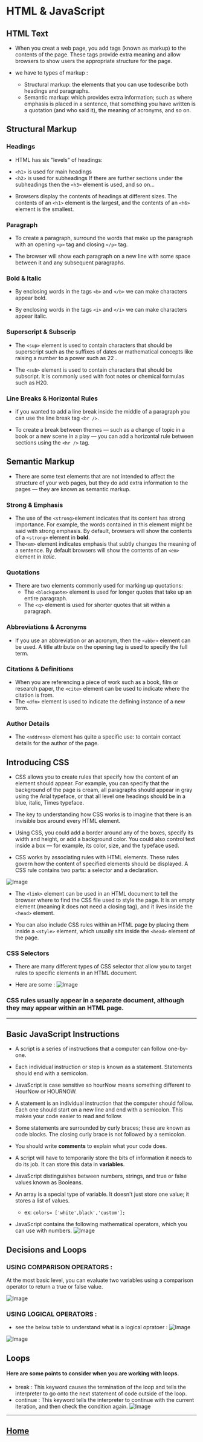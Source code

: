 # HTML & JavaScript 

## HTML Text


* When you creat a web page, you add tags (known as markup) to the contents of the page. These tags provide extra meaning and allow browsers to show users the appropriate structure for the page.

* we have to types of markup :
  - Structural markup: the elements that you can use todescribe both headings and paragraphs.
  - Semantic markup: which provides extra information; such as where emphasis is placed in a sentence, that something you have written is a quotation (and who said it), the meaning of acronyms, and so on.

## Structural Markup 

### Headings

  * HTML has six "levels" of headings:
- `<h1>` is used for main headings
- `<h2>` is used for subheadings If there are further sections
under the subheadings then the `<h3>` element is used, and so on...
* Browsers display the contents of headings at different sizes. The contents of an `<h1>` element is the largest, and the contents of an `<h6>` element is the smallest.

### Paragraph

* To create a paragraph, surround the words that make up the paragraph with an opening `<p>` tag and closing `</p>` tag.

* The browser will show each paragraph on a new line with some space between it and any subsequent paragraphs.

### Bold & Italic

* By enclosing words in the tags `<b>` and `</b>` we can make
characters appear bold.

* By enclosing words in the tags `<i>` and `</i>` we can make
characters appear italic.

### Superscript & Subscrip

* The `<sup>` element is used to contain characters that should be superscript such as the suffixes of dates or mathematical concepts like
raising a number to a power such as 22 .

* The `<sub>` element is used to contain characters that should be subscript. It is commonly used with foot notes or chemical formulas such as H20.
### Line Breaks & Horizontal Rules 

* if you wanted to add a line break inside the middle of a paragraph you can use the line break tag `<br />`.

* To create a break between themes — such as a change of topic in a book or a new scene in a play — you can add a horizontal rule between sections using the `<hr />` tag.

## Semantic Markup

* There are some text elements that are not intended to affect the
structure of your web pages, but they do add extra information to the
pages — they are known as semantic markup.

### Strong & Emphasis

* The use of the `<strong>`element indicates that its content has strong importance.
For example, the words contained in this element might be said with strong emphasis. By default, browsers will show the contents of a `<strong>` element in **bold**.
* The`<em>` element indicates emphasis that subtly changes
the meaning of a sentence.
By default browsers will show the contents of an `<em>` element
in *italic*.
### Quotations

* There are two elements commonly used for marking up
quotations:
   - The `<blockquote>` element is used for longer quotes that take
up an entire paragraph. 
   - The `<q>` element is used for shorter quotes that sit within
a paragraph.

### Abbreviations & Acronyms 

* If you use an abbreviation or an acronym, then the `<abbr>`
element can be used. A title attribute on the opening tag is
used to specify the full term.

### Citations & Definitions 

* When you are referencing a piece of work such as a book,
film or research paper, the `<cite>` element can be used to indicate where the citation is
from.
* The `<dfn>` element is used to indicate the defining instance of
a new term.
### Author Details

* The `<address>` element has quite a specific use: to contain
contact details for the author of the page.

## Introducing CSS 

* CSS allows you to create rules that specify how the content of an element should appear. For example, you can specify that the background of the page is cream, all paragraphs should appear in gray using the Arial typeface, or that all level one headings should be in a blue, italic, Times typeface.

* The key to understanding how CSS works is to imagine that there is an invisible box around every HTML element.

* Using CSS, you could add a border around any of the boxes, specify its width and height, or add a background color. You could also control text inside a box — for example, its color, size, and the typeface used.

* CSS works by associating rules with HTML elements. These rules govern how the content of specified elements should be displayed. A CSS rule contains two parts: a selector and a declaration.

![Image](https://images.slideplayer.com/32/9811421/slides/slide_5.jpg)

* The `<link>` element can be used in an HTML document to tell the
browser where to find the CSS file used to style the page. It is an
empty element (meaning it does not need a closing tag), and it lives inside the `<head>` element.

* You can also include CSS rules within an HTML page by placing
them inside a `<style>` element, which usually sits inside the `<head>` element of the page.

### CSS Selectors 
* There are many different types of CSS selector that allow you to
target rules to specific elements in an HTML document. 
- Here are some :
![Image](https://cf.ppt-online.org/files/slide/k/Kbp3XcismqFREgGuz9OBIWY1vDx6MwHVeZQjC5/slide-8.jpg) 


### CSS rules usually appear in a separate document, although they may appear within an HTML page.


*****************************************************************

## Basic JavaScript Instructions 

* A script is a series of instructions that a computer can follow one-by-one.
* Each individual instruction or step is known as a statement. Statements should end with a semicolon.
* JavaScript is case sensitive so hourNow means something different to HourNow or HOURNOW. 
* A statement is an individual instruction that the computer should follow. Each one should start on a new line and end with a semicolon. This makes your code easier to read and follow. 
* Some statements are surrounded by curly braces; these are known as code blocks. The closing curly brace is not followed by a semicolon.

* You should write **comments** to explain what your code does.

* A script will have to temporarily store the bits of information it
needs to do its job. It can store this data in **variables**. 

* JavaScript distinguishes between numbers, strings, and true or false values known as Booleans. 
* An array is a special type of variable. It doesn't just store one value; it stores a list of values. 
   - ex: `colors= ['white',black','custom'];`

* JavaScript contains the following mathematical operators, which you can use with numbers.
![Image](https://www.devopsschool.com/blog/wp-content/uploads/2020/07/JavaScript-Arithmatic-Operators.png) 

## Decisions and Loops 

### USING COMPARISON OPERATORS :
At the most basic level, you can evaluate two variables using a
comparison operator to return a true or false value. 

![Image](https://4.bp.blogspot.com/--zckn2RyLhU/V8--sd4WHlI/AAAAAAAAES8/Dztqu2tWZL8zleQ5lBLyLOapkCwxX64LwCLcB/s640/Capture.PNG)

### USING LOGICAL OPERATORS : 
* see the below table to understand what is a logical opratoer :
![Image](https://miro.medium.com/max/1270/1*SX5-E0EOlfb-HfuttEblHw.png)

![Image](https://res.cloudinary.com/practicaldev/image/fetch/s--AaxWL-V---/c_imagga_scale,f_auto,fl_progressive,h_720,q_auto,w_1280/https://cl.ly/7d9cf8370380/Image%25202018-11-15%2520at%25209.59.47%2520AM.png)
## Loops 
#### Here are some points to consider when you are working with loops.
* break : This keyword causes the termination of the loop and tells
the interpreter to go onto the next statement of code outside
of the loop.
* continue : This keyword tells the interpreter to continue with the current iteration, and then check the condition again. 
![Image](https://pbs.twimg.com/media/ClQlhDRWYAAunF8.jpg)

*****************************************************************


## [ Home ](https://reemalqurm.github.io/reading-notes/)
